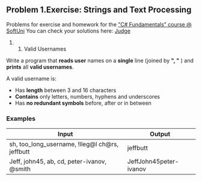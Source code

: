 ﻿## Problem 1.Exercise: Strings and Text Processing

Problems for exercise and homework for the [&quot;C#  Fundamentals&quot; course @ SoftUni](https://softuni.bg/trainings/2363/csharp-fundamentals-may-2019)
You can check your solutions here: [Judge](https://judge.softuni.bg/Contests/1217)

1. 1. Valid Usernames

Write a program that **reads user** names on a **single** line (joined by **&quot;, &quot;** ) and **prints** all **valid usernames**.

A valid username is:

- Has **length** between 3 and 16 characters
- **Contains** only letters, numbers, hyphens and underscores
- Has **no redundant symbols** before, after or in between

### Examples

| **Input** | **Output** |
| --- | --- |
| sh, too\_long\_username, !lleg@l ch@rs, jeffbutt | jeffbutt |
| Jeff, john45, ab, cd, peter-ivanov, @smith | JeffJohn45peter-ivanov |
